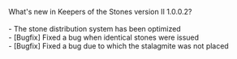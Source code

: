 What's new in Keepers of the Stones version II 1.0.0.2?<br />
<br />- The stone distribution system has been optimized
<br />- [Bugfix] Fixed a bug when identical stones were issued
<br />- [Bugfix] Fixed a bug due to which the stalagmite was not placed